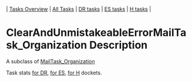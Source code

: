| [Tasks Overview](tasks-overview.md) | [All Tasks](../alltasks.md) | [DR tasks](../docs-DR/tasklist.md) | [ES tasks](../docs-ES/tasklist.md) | [H tasks](../docs-H/tasklist.md) |

# ClearAndUnmistakeableErrorMailTask_Organization Description

A subclass of [MailTask_Organization](MailTask_Organization.md)

Task stats [for DR](../docs-DR/ClearAndUnmistakeableErrorMailTask_Organization.md), [for ES](../docs-ES/ClearAndUnmistakeableErrorMailTask_Organization.md), [for H](../docs-H/ClearAndUnmistakeableErrorMailTask_Organization.md) dockets.

